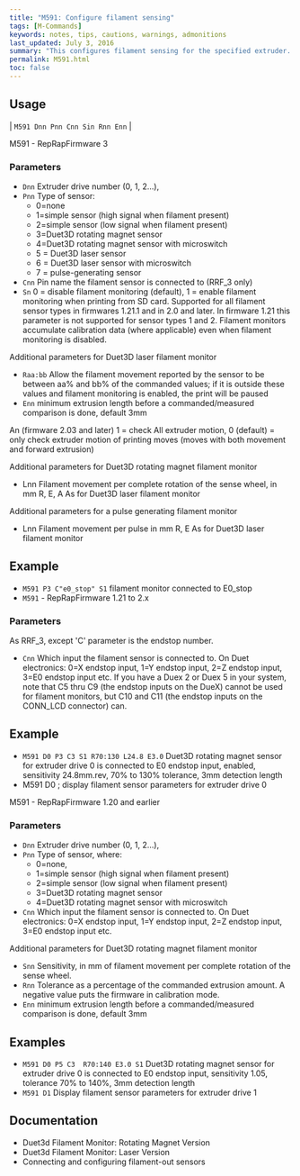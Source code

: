 ```yaml
---
title: "M591: Configure filament sensing" 
tags: [M-Commands]
keywords: notes, tips, cautions, warnings, admonitions
last_updated: July 3, 2016
summary: "This configures filament sensing for the specified extruder. The sensor may be a simple filament presence detector, or a device that measures movement of filament, or both. The action on a filament error is to pause the print and advise you that there has been a filament error. Note that filament monitoring in RRF is only active when printing from SD card."
permalink: M591.html
toc: false
---
```



## Usage ##

| `M591 Dnn Pnn Cnn Sin Rnn Enn` | 




M591 - RepRapFirmware 3

### Parameters ###

+ `Dnn` Extruder drive number (0, 1, 2...),
+ `Pnn` Type of sensor:
  + 0=none
  + 1=simple sensor (high signal when filament present)
  + 2=simple sensor (low signal when filament present)
  + 3=Duet3D rotating magnet sensor
  + 4=Duet3D rotating magnet sensor with microswitch
  + 5 = Duet3D laser sensor
  + 6 = Duet3D laser sensor with microswitch
  + 7 = pulse-generating sensor
+ `Cnn` Pin name the filament sensor is connected to (RRF_3 only)
+ `Sn` 0 = disable filament monitoring (default), 1 = enable filament monitoring when printing from SD card. Supported for all filament sensor types in firmwares 1.21.1 and in 2.0 and later. In firmware 1.21 this parameter is not supported for sensor types 1 and 2. Filament monitors accumulate calibration data (where applicable) even when filament monitoring is disabled.

Additional parameters for Duet3D laser filament monitor

+ `Raa:bb` Allow the filament movement reported by the sensor to be between aa% and bb% of the commanded values; if it is outside these values and filament monitoring is enabled, the print will be paused
+ `Enn` minimum extrusion length before a commanded/measured comparison is done, default 3mm

An (firmware 2.03 and later) 1 = check All extruder motion, 0 (default) = only check extruder motion of printing moves (moves with both movement and forward extrusion)

Additional parameters for Duet3D rotating magnet filament monitor

+ Lnn Filament movement per complete rotation of the sense wheel, in mm
R, E, A As for Duet3D laser filament monitor

Additional parameters for a pulse generating filament monitor

+ Lnn Filament movement per pulse in mm
R, E As for Duet3D laser filament monitor

## Example ##

+ `M591 P3 C"e0_stop" S1` filament monitor connected to E0_stop
+ `M591` - RepRapFirmware 1.21 to 2.x

### Parameters ###

As RRF_3, except 'C' parameter is the endstop number.

+ `Cnn` Which input the filament sensor is connected to. On Duet electronics: 0=X endstop input, 1=Y endstop input, 2=Z endstop input, 3=E0 endstop input etc. If you have a Duex 2 or Duex 5 in your system, note that C5 thru C9 (the endstop inputs on the DueX) cannot be used for filament monitors, but C10 and C11 (the endstop inputs on the CONN_LCD connector) can.

## Example ##

+ `M591 D0 P3 C3 S1 R70:130 L24.8 E3.0` Duet3D rotating magnet sensor for extruder drive 0 is connected to E0 endstop input, enabled, sensitivity 24.8mm.rev, 70% to 130% tolerance, 3mm detection length
+ M591 D0    ; display filament sensor parameters for extruder drive 0

M591 - RepRapFirmware 1.20 and earlier

### Parameters ###

+ `Dnn` Extruder drive number (0, 1, 2...),
+ `Pnn` Type of sensor, where:
  + 0=none,
  + 1=simple sensor (high signal when filament present)
  + 2=simple sensor (low signal when filament present)
  + 3=Duet3D rotating magnet sensor
  + 4=Duet3D rotating magnet sensor with microswitch
+ `Cnn` Which input the filament sensor is connected to. On Duet electronics: 0=X endstop input, 1=Y endstop input, 2=Z endstop input, 3=E0 endstop input etc.

Additional parameters for Duet3D rotating magnet filament monitor

+ `Snn` Sensitivity, in mm of filament movement per complete rotation of the sense wheel.
+ `Rnn` Tolerance as a percentage of the commanded extrusion amount. A negative value puts the firmware in calibration mode.
+ `Enn` minimum extrusion length before a commanded/measured comparison is done, default 3mm

## Examples ##

+ `M591 D0 P5 C3  R70:140 E3.0 S1` Duet3D rotating magnet sensor for extruder drive 0 is connected to E0 endstop input, sensitivity 1.05, tolerance 70% to 140%, 3mm detection length
+ `M591 D1` Display filament sensor parameters for extruder drive 1

## Documentation ##

+ Duet3d Filament Monitor: Rotating Magnet Version
+ Duet3d Filament Monitor: Laser Version
+ Connecting and configuring filament-out sensors
